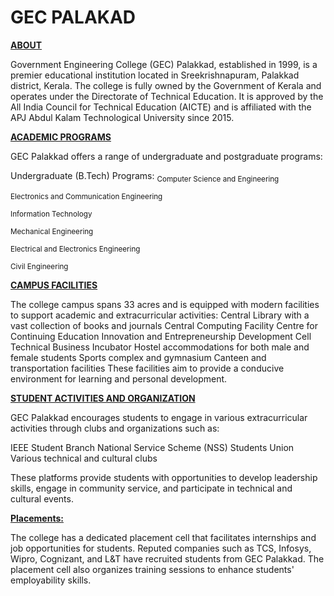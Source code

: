 # GEC PALAKAD


<ins>**ABOUT**</ins>

Government Engineering College (GEC) Palakkad, established in 1999, is a premier educational institution located in Sreekrishnapuram, Palakkad district, Kerala.
The college is fully owned by the Government of Kerala and operates under the Directorate of Technical Education. It is approved by the All India Council for 
Technical Education (AICTE) and is affiliated with the APJ Abdul Kalam Technological University since 2015.


<ins>**ACADEMIC PROGRAMS**</ins>


GEC Palakkad offers a range of undergraduate and postgraduate programs:

Undergraduate (B.Tech) Programs:
<sub>Computer Science and Engineering</sub>

<sub>Electronics and Communication Engineering</sub>

<sub>Information Technology</sub>

<sub>Mechanical Engineering</sub>

<sub>Electrical and Electronics Engineering</sub>

<sub>Civil Engineering</sub>


<ins>**CAMPUS FACILITIES**</ins>


The college campus spans 33 acres and is equipped with modern facilities to support academic and extracurricular activities:
Central Library with a vast collection of books and journals
Central Computing Facility
Centre for Continuing Education
Innovation and Entrepreneurship Development Cell
Technical Business Incubator
Hostel accommodations for both male and female students
Sports complex and gymnasium
Canteen and transportation facilities
These facilities aim to provide a conducive environment for learning and personal development. 

<ins>**STUDENT ACTIVITIES AND ORGANIZATION**</ins>


GEC Palakkad encourages students to engage in various extracurricular activities through clubs and organizations such as:

IEEE Student Branch
National Service Scheme (NSS)
Students Union
Various technical and cultural clubs


These platforms provide students with opportunities to develop leadership skills, engage in community service, 
and participate in technical and cultural events. 

<ins>**Placements:**</ins>


The college has a dedicated placement cell that facilitates internships and job opportunities for students.
Reputed companies such as TCS, Infosys, Wipro, Cognizant, and L&T have recruited students from GEC Palakkad. The placement cell also organizes training sessions to enhance 
students' employability skills.
